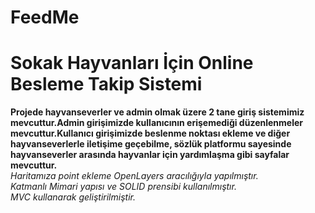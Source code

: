 # FeedMe
# Sokak Hayvanları İçin Online Besleme Takip Sistemi <br/>
**Projede hayvanseverler ve admin olmak üzere 2 tane giriş sistemimiz mevcuttur.Admin girişimizde kullanıcının erişemediği düzenlenmeler mevcuttur.Kullanıcı girişimizde
beslenme noktası ekleme ve diğer hayvanseverlerle iletişime geçebilme, sözlük platformu sayesinde hayvanseverler arasında hayvanlar için yardımlaşma gibi sayfalar mevcuttur.** <br/>
*Haritamıza point ekleme OpenLayers aracılığıyla yapılmıştır.* <br/>
*Katmanlı Mimari yapısı ve SOLID prensibi kullanılmıştır.*  <br/>
*MVC kullanarak geliştirilmiştir.*  <br/>

